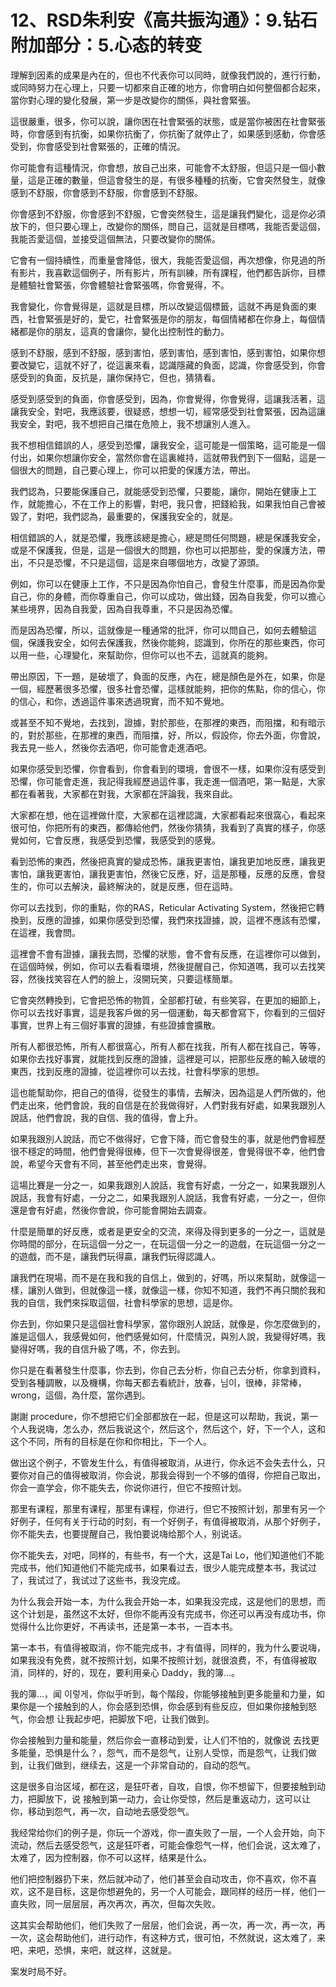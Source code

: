 # 12、RSD朱利安《高共振沟通》：9.钻石附加部分：5.心态的转变

理解到因素的成果是內在的，但也不代表你可以同時，就像我們說的，進行行動，或同時努力在心理上，只要一切都來自正確的地方，你會明白如何整個都合起來，當你對心理的變化發展，第一步是改變你的關係，與社會緊張。

這很嚴重，很多，你可以說，讓你困在社會緊張的狀態，或是當你被困在社會緊張時，你會感到有抗衡，如果你抗衡了，你抗衡了就停止了，如果感到感動，你會感受到，你會感受到社會緊張的，正確的情況。

你可能會有這種情況，你會想，放自己出來，可能會不太舒服，但這只是一個小數量，這是正確的數量，但這會發生的是，有很多種種的抗衡，它會突然發生，就像感到不舒服，你會感到不舒服，你會感到不舒服。

你會感到不舒服，你會感到不舒服，它會突然發生，這是讓我們變化，這是你必須放下的，但只要心理上，改變你的關係，問自己，這就是目標嗎，我能否愛這個，我能否愛這個，並接受這個無法，只要改變你的關係。

它會有一個持續性，而重量會降低，很大，我能否愛這個，再次想像，你見過的所有影片，我喜歡這個例子，所有影片，所有訓練，所有課程，他們都告訴你，目標是體驗社會緊張，你會體驗社會緊張嗎，你會覺得，不。

我會變化，你會覺得是，這就是目標，所以改變這個標籤，這就不再是負面的東西，社會緊張是好的，愛它，社會緊張是你的朋友，每個情緒都在你身上，每個情緒都是你的朋友，這真的會讓你，變化出控制性的動力。

感到不舒服，感到不舒服，感到害怕，感到害怕，感到害怕，感到害怕，如果你想要改變它，這就不好了，從這裏來看，認識隱藏的負面，認識，你會感受到，你會感受到的負面，反抗是，讓你保持它，但也，猜猜看。

感受到感受到的負面，你會感受到，因為，你會覺得，你會覺得，這讓我活著，這讓我安全，對吧，我應該要，很疑惑，想想一切，經常感受到社會緊張，因為這讓我安全，對吧，我不想把自己擋在危險上，我不想讓別人進入。

我不想相信錯誤的人，感受到恐懼，讓我安全，這可能是一個策略，這可能是一個付出，如果你想讓你安全，當然你會在這裏維持，這就帶我們到下一個點，這是一個很大的問題，自己要心理上，你可以把愛的保護方法，帶出。

我們認為，只要能保護自己，就能感受到恐懼，只要能，讓你，開始在健康上工作，就能擔心，不在工作上的影響，對吧，我只會，把錢給我，如果我怕自己會被毀了，對吧，我們認為，最重要的，保護我安全的，就是。

相信錯誤的人，就是恐懼，我應該總是擔心，總是問任何問題，總是保護我安全，或是不保護我，但是，這是一個很大的問題，你也可以把那些，愛的保護方法，帶出，不只是恐懼，不只是這個，這是來自哪個地方，改變了源頭。

例如，你可以在健康上工作，不只是因為你怕自己，會發生什麼事，而是因為你愛自己，你的身體，而你尊重自己，你可以成功，做出錢，因為自我愛，你可以擔心某些境界，因為自我愛，因為自我尊重，不只是因為恐懼。

而是因為恐懼，所以，這就像是一種通常的批評，你可以問自己，如何去體驗這個，保護我安全，如何去保護我，然後你能夠，認識到，你所在的那些東西，你可以用一些，心理變化，來幫助你，但你可以也不去，這就真的能夠。

帶出原因，下一題，是破壞了，負面的反應，內在，總是顏色是外在，如果，你是一個，經歷著很多恐懼，很多社會恐懼，這樣就能夠，把你的焦點，你的信心，你的信心，和你，透過這件事來透過現實，而不知不覺地。

或甚至不知不覺地，去找到，證據，對於那些，在那裡的東西，而阻擋，和有暗示的，對於那些，在那裡的東西，而阻擋，好，所以，假設你，你去外面，你會說，我去見一些人，然後你去酒吧，你可能會走進酒吧。

如果你感受到恐懼，你會看到，你會看到的環境，會很不一樣，如果你沒有感受到恐懼，你可能會走進，我記得我經歷過這件事，我走進一個酒吧，第一點是，大家都在看著我，大家都在對我，大家都在評論我，我來自此。

大家都在想，他在這裡做什麼，大家都在這裡認識，大家都看起來很窩心，看起來很可怕，你把所有的東西，都傳給他們，然後你猜猜，我看到了真實的樣子，你感覺如何，它會反應，我感受到恐懼，我感受到的感覺。

看到恐怖的東西，然後把真實的變成恐怖，讓我更害怕，讓我更加地反應，讓我更害怕，讓我更害怕，讓我更害怕，然後它反應，好，這是那種，反應的反應，會發生的，你可以去解決，最終解決的，就是反應，但在這時。

你可以去找到，你的重點，你的RAS，Reticular Activating System，然後把它轉換到，反應的證據，如果你感受到恐懼，我們來找證據，說，這裡不應該有恐懼，在這裡，我會問。

這裡會不會有證據，讓我去問，恐懼的狀態，會不會有反應，在這裡你可以做到，在這個時候，例如，你可以去看看環境，然後提醒自己，你知道嗎，我可以去找笑容，然後找笑容在人們的臉上，沒開玩笑，只要這樣簡單。

它會突然轉換到，它會把恐怖的物質，全部都打破，有些笑容，在更加的細節上，你可以去找好事實，這是我客戶做的另一個運動，每天都會寫下，你看到的三個好事實，世界上有三個好事實的證據，有些證據會擴散。

所有人都很恐怖，所有人都很窩心，所有人都在找我，所有人都在找自己，等等，如果你去找好事實，就能找到反應的證據，這裡是可以，把那些反應的輸入破壞的東西，找到反應的證據，從這裡你可以去找，社會科學家的思想。

這也能幫助你，把自己的值得，從發生的事情，去解決，因為這是人們所做的，他們走出來，他們會說，我的自信是在於我做得好，人們對我有好處，如果我跟別人說話，他們會說，我的自信、我的值得，會上升。

如果我跟別人說話，而它不做得好，它會下降，而它會發生的事，就是他們會經歷很不穩定的時間，他們會覺得很棒，但下一次會覺得很差，會覺得很不幸，他們會說，希望今天會有不同，甚至他們走出來，會覺得。

這場比賽是一分之一，如果我跟別人說話，我會有好處，一分之一，如果我跟別人說話，我會有好處，一分之二，如果我跟別人說話，我會有好處，一分之一，但你還是會有好處，然後你會說，你可能會開始去調查。

什麼是簡單的好反應，或者是更安全的交流，來得及得到更多的一分之一，這就是你時間的部分，在玩這個一分之一，在玩這個一分之一的遊戲，在玩這個一分之一的遊戲，而不是，讓我們玩得贏，讓我們玩得認識人。

讓我們在現場，而不是在我和我的自信上，做到的，好嗎，所以來幫助，就像這一樣，讓別人做到，但就像這一樣，就像這一樣，你知不知道，我們不再只關於我和我的自信，我們來採取這個，社會科學家的思想，這是你。

你去到，你如果只是這個社會科學家，當你跟別人說話，就像是，你怎麼做到的，誰是這個人，我感覺如何，他們感覺如何，什麼情況，與別人說，我變得好嗎，我變得好嗎，我的自信升級了嗎，不，你去到。

你只是在看著發生什麼事，你去到，你自己去分析，你自己去分析，你拿到資料，受到各種調散，以及機構，你每天都去看統計，放春，님이，很棒，非常棒， wrong，這個，為什麼，當你遇到。

謝謝 procedure，你不想把它们全部都放在一起，但是这可以帮助，我说，第一个人我说嗨，怎么办，然后我说这个，然后这个，然后这个，好，下一个人，这和这个不同，所有的目标是在你和你相比，下一个人。

做出这个例子，不管发生什么，有值得被取消，从进行，你永远不会失去什么，只要你对自己的值得被取消，你会说，那我会得到一个不够的值得，你把自己取出，你会一直学会，你不能失去，你说你进行，但它不按照计划。

那里有课程，那里有课程，那里有课程，你进行，但它不按照计划，那里有另一个好例子，任何有关于行动的时刻，有一个好例子，有值得被取消，从那个好例子，你不能失去，也要提醒自己，我怕要说嗨给那个人，别说话。

你不能失去，对吧，同样的，有些书，有一个大，这是Tai Lo，他们知道他们不能完成书，他们知道他们不能完成书，如果看过去，很少人能完成整本书，我试过了，我试过了，我试过了这些书，我没完成。

为什么我会开始一本，为什么我会开始一本，如果我没完成，这是他们的思想，而这个计划是，虽然这不太好，但你不能再没有完成书，你还可以再没有成功书，你觉得什么比你更好，不再读书，还是第一本书，一百本书。

第一本书，有值得被取消，你不能完成书，才有值得，同样的，我为什么要说嗨，如果我没有免费，就不按照计划，如果不按照计划，就很浪费，不，有值得被取消，同样的，好的，现在，要利用亲心 Daddy，我的簿…。

我的簿…，闻 이렇게，你似乎听到，每个階段，你能够接触到更多能量和力量，如果你是一个接触到的人，你会感到恐惧，你会感到有些反应，但如果你接触到怒气，你会想 让我起步吧，把脚放下吧，让我们做到。

你会接触到力量和能量，然后你会一直移动到爱，让人们不怕的，就像说 去找更多能量，恐惧是什么？，怨气，而不是怨气，让别人受惊，而是怨气，让我们做到，让我们做到，继续去，这是一个非常自动的，自动的怨气。

这是很多自治区域，都在这，是狂吓者，自攻，自恨，你不想留下，但要接触到动力，把脚放下，说 接触到第一动力，会让你受惊，然后是重返动力，这可以让你，移动到怨气，再一次，自动地去感受怨气。

我经常给你们的例子是，你玩一个游戏，你一直失败了一层，一个人会开始，向下流动，然后去感受怨气，这是狂吓者，可能会像怨气一样，他们会说，这太难了，太难了，因为控制器，你不可以这样，结果是什么。

他们把控制器扔下来，然后就冲动了，他们甚至会自动攻击，你不喜欢，你不喜欢，这不是目标，这是你想避免的，另一个人可能会，跟同样的经历一样，他们一直失败，同一层层层，再次再次，再次，但每次失败。

这其实会帮助他们，他们失败了一层层，他们会说，再一次，再一次，再一次，再一次，这会帮助他们，进行动作，有这种方式，很可怕，不然就说，这太难了，来吧，来吧，恐惧，来吧，就这样，这就是。

案发时局不好。